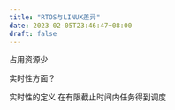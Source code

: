 ```yaml
---
title: "RTOS与LINUX差异"
date: 2023-02-05T23:46:47+08:00
draft: false
---
```




占用资源少

实时性方面？




实时性的定义
在有限截止时间内任务得到调度